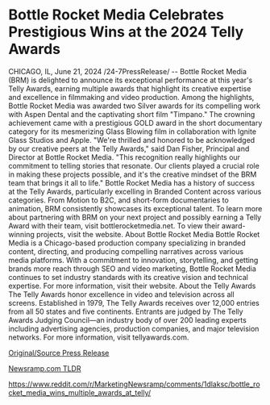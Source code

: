 # Bottle Rocket Media Celebrates Prestigious Wins at the 2024 Telly Awards

CHICAGO, IL, June 21, 2024 /24-7PressRelease/ -- Bottle Rocket Media (BRM) is delighted to announce its exceptional performance at this year's Telly Awards, earning multiple awards that highlight its creative expertise and excellence in filmmaking and video production.   Among the highlights, Bottle Rocket Media was awarded two Silver awards for its compelling work with Aspen Dental and the captivating short film "Timpano." The crowning achievement came with a prestigious GOLD award in the short documentary category for its mesmerizing Glass Blowing film in collaboration with Ignite Glass Studios and Apple.   "We're thrilled and honored to be acknowledged by our creative peers at the Telly Awards," said Dan Fisher, Principal and Director at Bottle Rocket Media. "This recognition really highlights our commitment to telling stories that resonate. Our clients played a crucial role in making these projects possible, and it's the creative mindset of the BRM team that brings it all to life."  Bottle Rocket Media has a history of success at the Telly Awards, particularly excelling in Branded Content across various categories. From Motion to B2C, and short-form documentaries to animation, BRM consistently showcases its exceptional talent.  To learn more about partnering with BRM on your next project and possibly earning a Telly Award with their team, visit bottlerocketmedia.net.  To view their award-winning projects, visit the website.  About Bottle Rocket Media Bottle Rocket Media is a Chicago-based production company specializing in branded content, directing, and producing compelling narratives across various media platforms. With a commitment to innovation, storytelling, and getting brands more reach through SEO and video marketing, Bottle Rocket Media continues to set industry standards with its creative vision and technical expertise. For more information, visit their website.   About the Telly Awards The Telly Awards honor excellence in video and television across all screens. Established in 1979, The Telly Awards receives over 12,000 entries from all 50 states and five continents. Entrants are judged by The Telly Awards Judging Council—an industry body of over 200 leading experts including advertising agencies, production companies, and major television networks.  For more information, visit tellyawards.com. 

[Original/Source Press Release](https://www.24-7pressrelease.com/press-release/511906/bottle-rocket-media-celebrates-prestigious-wins-at-the-2024-telly-awards)
                    

[Newsramp.com TLDR](None) 

https://www.reddit.com/r/MarketingNewsramp/comments/1dlaksc/bottle_rocket_media_wins_multiple_awards_at_telly/